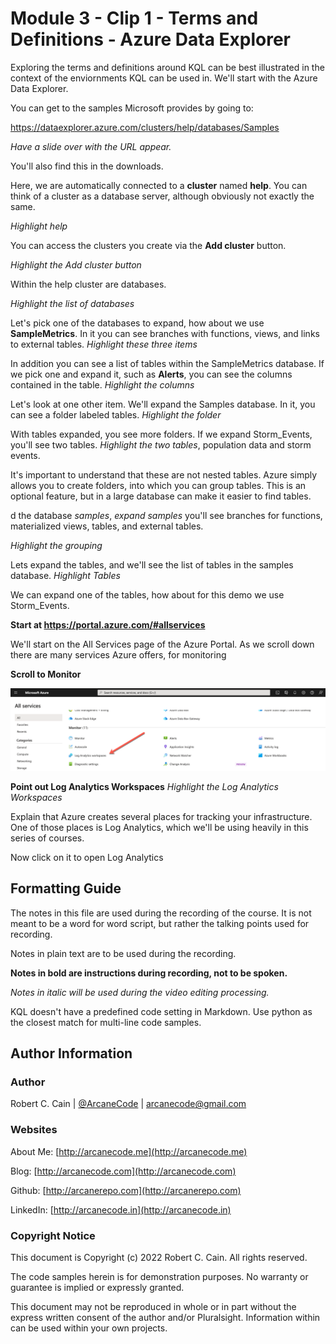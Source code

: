 # Module 3 - Clip 1 - Terms and Definitions - Azure Data Explorer


Exploring the terms and definitions around KQL can be best illustrated in the context of the enviornments KQL can be used in. We'll start with the Azure Data Explorer.

You can get to the samples Microsoft provides by going to:

https://dataexplorer.azure.com/clusters/help/databases/Samples

_Have a slide over with the URL appear._

You'll also find this in the downloads.

Here, we are automatically connected to a **cluster** named **help**. You can think of a cluster as a database server, although obviously not exactly the same. 

_Highlight help_

You can access the clusters you create via the **Add cluster** button.

_Highlight the Add cluster button_

Within the help cluster are databases.

_Highlight the list of databases_

Let's pick one of the databases to expand, how about we use **SampleMetrics**. In it you can see branches with functions, views, and links to external tables. _Highlight these three items_

In addition you can see a list of tables within the SampleMetrics database. If we pick one and expand it, such as **Alerts**, you can see the columns contained in the table. _Highlight the columns_

Let's look at one other item. We'll expand the Samples database. In it, you can see a folder labeled tables. _Highlight the folder_

With tables expanded, you see more folders. If we expand Storm_Events, you'll see two tables. _Highlight the two tables_, population data and storm events.

It's important to understand that these are not nested tables. Azure simply allows you to create folders, into which you can group tables. This is an optional feature, but in a large database can make it easier to find tables.












































d the database *samples*, _expand samples_ you'll see branches for functions, materialized views, tables, and external tables.

_Highlight the grouping_

Lets expand the tables, and we'll see the list of tables in the samples database. _Highlight Tables_

We can expand one of the tables, how about for this demo we use Storm_Events. 



**Start at https://portal.azure.com/#allservices**

We'll start on the All Services page of the Azure Portal. As we scroll down there are many services Azure offers, for monitoring 

**Scroll to Monitor**

![Monitoring - Log Analytics](01.01-monitor-log-analytics.png)

**Point out Log Analytics Workspaces**
_Highlight the Log Analytics Workspaces_

Explain that Azure creates several places for tracking your infrastructure. One of those places is Log Analytics, which we'll be using heavily in this series of courses.

Now click on it to open Log Analytics

## Formatting Guide

The notes in this file are used during the recording of the course. It is not meant to be a word for word script, but rather the talking points used for recording.

Notes in plain text are to be used during the recording.

**Notes in bold are instructions during recording, not to be spoken.**

_Notes in italic will be used during the video editing processing._

KQL doesn't have a predefined code setting in Markdown. Use python as the closest match for multi-line code samples.

## Author Information

### Author

Robert C. Cain | [@ArcaneCode](https://twitter.com/arcanecode) | arcanecode@gmail.com

### Websites

About Me: [http://arcanecode.me](http://arcanecode.me)

Blog: [http://arcanecode.com](http://arcanecode.com)

Github: [http://arcanerepo.com](http://arcanerepo.com)

LinkedIn: [http://arcanecode.in](http://arcanecode.in)

### Copyright Notice

This document is Copyright (c) 2022 Robert C. Cain. All rights reserved.

The code samples herein is for demonstration purposes. No warranty or guarantee is implied or expressly granted.

This document may not be reproduced in whole or in part without the express written consent of the author and/or Pluralsight. Information within can be used within your own projects.

